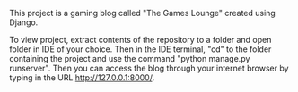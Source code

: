 This project is a gaming blog called "The Games Lounge" created using Django.

To view project, extract contents of the repository to a folder and open folder in IDE of your choice. Then in the IDE terminal,
"cd" to the folder containing the project and use the command "python manage.py runserver". Then you can access the blog through
your internet browser by typing in the URL http://127.0.0.1:8000/.
